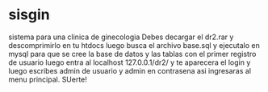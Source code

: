 # sisgin
sistema para una clinica de ginecologia
Debes decargar el dr2.rar y descomprimirlo en tu htdocs
luego busca el archivo base.sql y ejecutalo en mysql para que se cree la base de datos y las tablas con el primer registro de usuario
luego entra al localhost 127.0.0.1/dr2/ y te aparecera el login y luego escribes admin de usuario y admin en contrasena asi ingresaras al menu principal.
SUerte!

